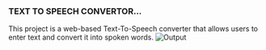 ### TEXT TO SPEECH CONVERTOR...
This project is a web-based Text-To-Speech converter that allows users to enter text and convert it into spoken words.
![Output](https://github.com/user-attachments/assets/47fd013e-17d3-4ee8-90b1-efa72eda88e4)
